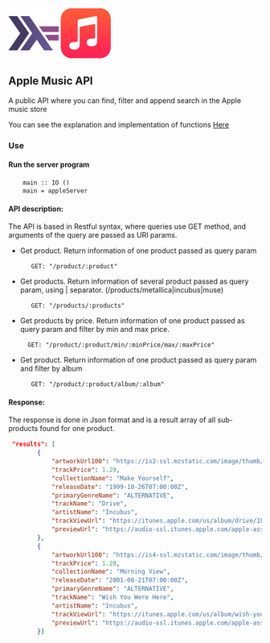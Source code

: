 ![My image](../../../img/feature.png) ![My image](../../../img/apple-music.png)

## Apple Music API

A public API where you can find, filter and append search in the Apple music store

You can see the explanation and implementation of functions [Here](AppleAPI.hs)

### Use

#### Run the server program
```
    main :: IO ()
    main = appleServer
```

#### API description:

The API is based in Restful syntax, where queries use GET method, and arguments of the query are passed as URI params.

* Get product. Return information of one product passed as query param
    ```
       GET: "/product/:product"
    ```

* Get products. Return information of several product passed as query param, using | separator. (/products/metallica|incubus|muse)
    ```
       GET: "/products/:products"
    ```
* Get products by price. Return information of one product passed as query param and filter by min and max price.
    ```
      GET: "/product/:product/min/:minPrice/max/:maxPrice"
   ```
* Get product. Return information of one product passed as query param and filter by album
   ```
      GET: "/product/:product/album/:album"
   ```
#### Response:

The response is done in Json format and is a result array of all sub-products found for one product.

```json
 "results": [
        {
            "artworkUrl100": "https://is2-ssl.mzstatic.com/image/thumb/Music/v4/f6/30/93/f63093cb-7bfc-7780-bc6f-0d5a79586c57/source/100x100bb.jpg",
            "trackPrice": 1.29,
            "collectionName": "Make Yourself",
            "releaseDate": "1999-10-26T07:00:00Z",
            "primaryGenreName": "ALTERNATIVE",
            "trackName": "Drive",
            "artistName": "Incubus",
            "trackViewUrl": "https://itunes.apple.com/us/album/drive/187454164?i=187454421&uo=4",
            "previewUrl": "https://audio-ssl.itunes.apple.com/apple-assets-us-std-000001/Music/f0/4a/8e/mzm.jsifzrum.aac.p.m4a"
        },
        {
            "artworkUrl100": "https://is4-ssl.mzstatic.com/image/thumb/Music/v4/e4/06/55/e406554f-0656-308f-ecda-aa96925085bd/source/100x100bb.jpg",
            "trackPrice": 1.29,
            "collectionName": "Morning View",
            "releaseDate": "2001-08-21T07:00:00Z",
            "primaryGenreName": "ALTERNATIVE",
            "trackName": "Wish You Were Here",
            "artistName": "Incubus",
            "trackViewUrl": "https://itunes.apple.com/us/album/wish-you-were-here/271792608?i=271792734&uo=4",
            "previewUrl": "https://audio-ssl.itunes.apple.com/apple-assets-us-std-000001/Music/11/06/24/mzm.rhyzaayi.aac.p.m4a"
        }]
```
